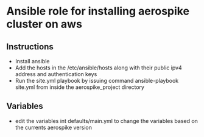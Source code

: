 # Ansible role for installing aerospike cluster on aws
## Instructions
* Install ansible  
* Add the hosts in the /etc/ansible/hosts along with their public ipv4 address and authentication keys
* Run the site.yml playbook by issuing command ansible-playbook site.yml from inside the aerospike_project directory


## Variables
* edit the variables int defaults/main.yml to change the variables based on the currents aerospike version


